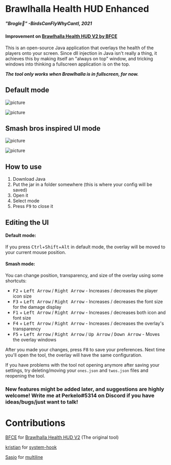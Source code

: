 # Brawlhalla Health HUD Enhanced

##### "Brogle🥦"  -BirdsCanFlyWhyCantI, 2021


#### Improvement on [Brawlhalla Health HUD V2 by BFCE](https://github.com/BFCE/Brawlhalla-health-hud-V2)

This is an open-source Java application that overlays the health of the players onto your screen. Since dll injection in Java isn't really a thing, it achieves this by making itself an "always on top" window, and tricking windows into thinking a fullscreen application is on the top.

***The tool only works when Brawlhalla is in fullscreen, for now.***

## Default mode

![picture](img/1s.png)

![picture](img/2s.png)

## Smash bros inspired UI mode

![picture](img/s1s.png)

![picture](img/s2s.png)

## How to use

1. Download Java
2. Put the jar in a folder somewhere (this is where your config will be saved)
3. Open it
4. Select mode
5. Press <kbd>F9</kbd> to close it


## Editing the UI

#### Default mode:
If you press <kbd>Ctrl</kbd>+<kbd>Shift</kbd>+<kbd>Alt</kbd> in default mode, the overlay will be moved to your current mouse position.

#### Smash mode:
You can change position, transparency, and size of the overlay using some shortcuts:

* <kbd>F2</kbd> + <kbd>Left Arrow</kbd> / <kbd>Right Arrow</kbd> - Increases / decreases the player icon size
* <kbd>F3</kbd> + <kbd>Left Arrow</kbd> / <kbd>Right Arrow</kbd> - Increases / decreases the font size for the damage display
* <kbd>F1</kbd> + <kbd>Left Arrow</kbd> / <kbd>Right Arrow</kbd> - Increases / decreases both icon and font size
* <kbd>F4</kbd> + <kbd>Left Arrow</kbd> / <kbd>Right Arrow</kbd> - Increases / decreases the overlay's transparency
* <kbd>F5</kbd> + <kbd>Left Arrow</kbd> / <kbd>Right Arrow</kbd> / <kbd>Up Arrow</kbd> / <kbd>Down Arrow</kbd> - Moves the overlay windows

After you made your changes, press <kbd>F8</kbd> to save your preferences. Next time you'll open the tool, the overlay will have the same configuration.

If you have problems with the tool not opening anymore after saving your settings, try deleting/moving your `ones.json` and `twos.json` files and reopening the tool.


### New features might be added later, and suggestions are highly welcome! Write me at Perkelo#5314 on Discord if you have ideas/bugs/just want to talk!


# Contributions

[BFCE](https://github.com/BFCE/) for [Brawlhalla Health HUD V2](https://github.com/BFCE/Brawlhalla-health-hud-V2) (The original tool)

[kristian](https://github.com/kristian) for [system-hook](https://github.com/kristian/system-hook)

[Sasjo](https://github.com/sasjo/) for [multiline](https://github.com/sasjo/multiline)
